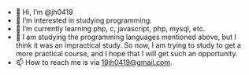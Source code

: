 - 👋 Hi, I’m @jh0419
- 👀 I’m interested in studying programming.
- 🌱 I’m currently learning php, c, javascript, php, mysql, etc.
- 💞️ I am studying the programming languages mentioned above, but I think it was an impractical study. So now, I am trying to study to get a more practical course, and I hope that I will get such an opportunity.
- 📫 How to reach me is via 19jh0419@gmail.com.

<!---
jh0419/jh0419 is a ✨ special ✨ repository because its `README.md` (this file) appears on your GitHub profile.
You can click the Preview link to take a look at your changes.
--->
